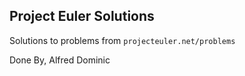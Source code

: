 Project Euler Solutions
-----------------------

Solutions to problems from `projecteuler.net/problems`

Done By,
     Alfred Dominic